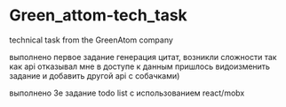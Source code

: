 # Green_attom-tech_task
technical task from the GreenAtom company


выполнено первое задание генерация цитат, возникли сложности так как api отказывал мне в доступе к данным пришлось видоизменить задание и добавить другой api с собачками)

выполнено 3е задание todo list с использованием react/mobx
